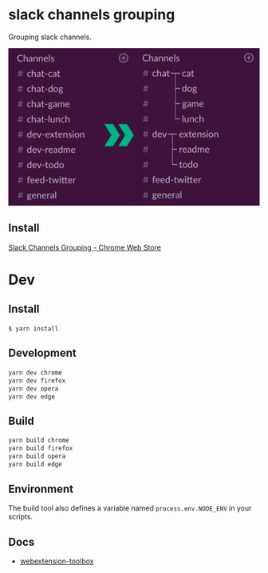 # slack channels grouping

Grouping slack channels.

![](./promo/Screenshot_1280x800.png)


## Install

[Slack Channels Grouping - Chrome Web Store](https://chrome.google.com/webstore/detail/slack-channels-grouping/lcbnhfianneihfgkmfncnhpkpghedbkm)

# Dev

## Install
```
$ yarn install
```

## Development
```
yarn dev chrome
yarn dev firefox
yarn dev opera
yarn dev edge
```

## Build
```
yarn build chrome
yarn build firefox
yarn build opera
yarn build edge
```

## Environment

The build tool also defines a variable named `process.env.NODE_ENV` in your scripts.

## Docs

* [webextension-toolbox](https://github.com/HaNdTriX/webextension-toolbox)

